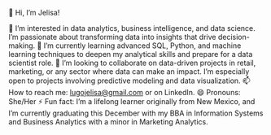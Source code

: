 
👋 Hi, I’m Jelisa!

👀 I’m interested in data analytics, business intelligence, and data science. I’m passionate about transforming data into insights that drive decision-making.
🌱 I’m currently learning advanced SQL, Python, and machine learning techniques to deepen my analytical skills and prepare for a data scientist role.
💞️ I’m looking to collaborate on data-driven projects in retail, marketing, or any sector where data can make an impact. I’m especially open to projects involving predictive modeling and data visualization.
📫 How to reach me: lugojelisa@gmail.com or on LinkedIn.
😄 Pronouns: She/Her
⚡ Fun fact: I’m a lifelong learner originally from New Mexico, and I’m currently graduating this December with  my BBA in Information Systems and Business Analytics with a minor in Marketing Analytics.


<!---
lugojelisa/lugojelisa is a ✨ special ✨ repository because its `README.md` (this file) appears on your GitHub profile.
You can click the Preview link to take a look at your changes.
--->
